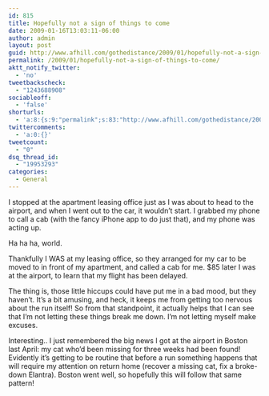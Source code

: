 ```yaml
---
id: 815
title: Hopefully not a sign of things to come
date: 2009-01-16T13:03:11-06:00
author: admin
layout: post
guid: http://www.afhill.com/gothedistance/2009/01/hopefully-not-a-sign-of-things-to-come/
permalink: /2009/01/hopefully-not-a-sign-of-things-to-come/
aktt_notify_twitter:
  - 'no'
tweetbackscheck:
  - "1243688908"
sociableoff:
  - 'false'
shorturls:
  - 'a:8:{s:9:"permalink";s:83:"http://www.afhill.com/gothedistance/2009/01/hopefully-not-a-sign-of-things-to-come/";s:7:"tinyurl";s:25:"http://tinyurl.com/9hjg92";s:4:"isgd";s:17:"http://is.gd/g8Xd";s:5:"bitly";s:18:"http://bit.ly/hyWm";s:5:"snipr";s:22:"http://snipr.com/a6pql";s:5:"snurl";s:22:"http://snurl.com/a6pql";s:7:"snipurl";s:24:"http://snipurl.com/a6pql";s:4:"trim";s:17:"http://tr.im/8m2e";}'
twittercomments:
  - 'a:0:{}'
tweetcount:
  - "0"
dsq_thread_id:
  - "19953293"
categories:
  - General
---
```

I stopped at the apartment leasing office just as I was about to head to the airport, and when I went out to the car, it wouldn&#8217;t start. I grabbed my phone to call a cab (with the fancy iPhone app to do just that), and my phone was acting up.

Ha ha ha, world.

Thankfully I WAS at my leasing office, so they arranged for my car to be moved to in front of my apartment, and called a cab for me. $85 later I was at the airport, to learn that my flight has been delayed. 

The thing is, those little hiccups could have put me in a bad mood, but they haven&#8217;t. It&#8217;s a bit amusing, and heck, it keeps me from getting too nervous about the run itself! So from that standpoint, it actually helps that I can see that I&#8217;m not letting these things break me down. I&#8217;m not letting myself make excuses. 

Interesting.. I just remembered the big news I got at the airport in Boston last April: my cat who&#8217;d been missing for three weeks had been found! Evidently it&#8217;s getting to be routine that before a run something happens that will require my attention on return home (recover a missing cat, fix a broke-down Elantra). Boston went well, so hopefully this will follow that same pattern!